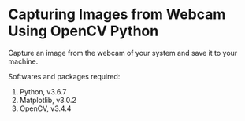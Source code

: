 # Capturing Images from Webcam Using OpenCV Python
Capture an image from the webcam of your system and save it to your machine.

Softwares and packages required:
1. Python, v3.6.7
2. Matplotlib, v3.0.2
3. OpenCV, v3.4.4
